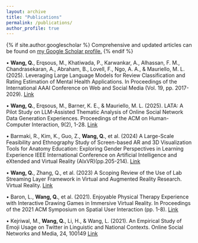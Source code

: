 ```yaml
---
layout: archive
title: "Publications"
permalink: /publications/
author_profile: true
---
```



{% if site.author.googlescholar %}
  Comprehensive and updated articles can be found on <u><a href="{{site.author.googlescholar}}">my Google Scholar profile</a>.</u>
{% endif %}

• **Wang, Q.**, Erqsous, M., Khatiwada, P., Karwankar, A., Alhassan, F. M., Chandrasekaran, A., Abraham, B., Lovell, F., Ngo, A. A., & Mauriello, M. L. (2025). Leveraging Large Language Models for Review Classification and Rating Estimation of Mental Health Applications. In Proceedings of the International AAAI Conference on Web and Social Media (Vol. 19, pp. 2017-2029). <u><a href="https://doi.org/10.1609/icwsm.v19i1.35916">Link</a></u>

• **Wang, Q.**, Erqsous, M., Barner, K. E., & Mauriello, M. L. (2025). LATA: A Pilot Study on LLM-Assisted Thematic Analysis of Online Social Network Data Generation Experiences. Proceedings of the ACM on Human-Computer Interaction, 9(2), 1-28. <u><a href="https://doi.org/10.1145/3711022">Link</a></u>

• Barmaki, R., Kim, K., Guo, Z., **Wang, Q.**, et al. (2024) A Large-Scale Feasibility and Ethnography Study of Screen-based AR and 3D Visualization Tools for Anatomy Education: Exploring Gender Perspectives in Learning Experience IEEE International Conference on Artificial Intelligence and eXtended and Virtual Reality (AIxVR)(pp.205-214). <u><a href="https://ieeexplore.ieee.org/abstract/document/10445569/">Link</a></u>

• **Wang, Q.**, Zhang, Q., et al. (2023) A Scoping Review of the Use of Lab Streaming Layer Framework in Virtual and Augmented Reality Research. Virtual Reality. <u><a href="https://doi.org/10.1007/s10055-023-00799-8">Link</a></u>

• Baron, L., **Wang, Q.**, et al. (2021). Enjoyable Physical Therapy Experience with Interactive Drawing Games in Immersive Virtual Reality. In Proceedings of the 2021 ACM Symposium on Spatial User Interaction (pp. 1-8). <u><a href="https://dl.acm.org/doi/abs/10.1145/3485279.3485285">Link</a></u>

• Kejriwal, M., **Wang, Q.**, Li, H., & Wang, L. (2021). An Empirical Study of Emoji Usage on Twitter in Linguistic and National Contexts. Online Social Networks and Media, 24, 100149 <u><a href="https://www.sciencedirect.com/science/article/pii/S2468696421000318">Link</a></u>
